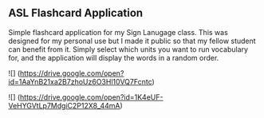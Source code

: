## ASL Flashcard Application
Simple flashcard application for my Sign Lanugage class.
This was designed for my personal use but I made it public so that my fellow student can benefit from it.
Simply select which units you want to run vocabulary for, and the application will display the words in a random order.

![] (https://drive.google.com/open?id=1AaYnB21xa2B7zhoUz6O3Hl10VQ7Fcntc)

![] (https://drive.google.com/open?id=1K4eUF-VeHYGVtLp7MdgiC2P12X8_44mA)
